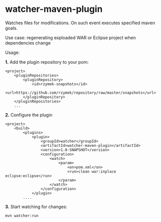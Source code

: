 watcher-maven-plugin
====================

Watches files for modifications. On such event executes specified maven goals.

Use case: regenerating exploaded WAR or Eclipse project when dependencies change

Usage:

**1.** Add the plugin repository to your pom:

	<project>
		<pluginRepositories>
			<pluginRepository>
				<id>rzymek-snapshots</id>
				<url>https://github.com/rzymek/repository/raw/master/snapshots</url>		
			</pluginRepository>
		</pluginRepositories>
		...

**2.** Configure the plugin

	<project>
		<build>
			<plugins>
				<plugin> 
					<groupId>watcher</groupId>
					<artifactId>watcher-maven-plugin</artifactId>
					<version>1.0-SNAPSHOT</version>
					<configuration>
						<watch>
							<param>
								<on>pom.xml</on>
								<run>clean war:inplace eclipse:eclipse</run>
							</param>
						</watch>
					</configuration>
				</plugin>
			....
			
**3.** Start watching for changes:

    mvn watcher:run
    
